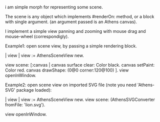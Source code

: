 i am simple morph for representing some scene.

The scene is any object which implements #renderOn: method,
or a block with single argument.
(an argument passed is an Athens canvas).

I implement a simple view panning and zooming with mouse drag and mouse-wheel (correspondigly).

Example1: open scene view, by passing a simple rendering block.

| view |
view  := AthensSceneView new.

view scene: [:canvas |
	canvas surface clear:  Color black.
	canvas setPaint: Color red.
	canvas drawShape: (0@0 corner:120@100)
].
view openInWindow.

Example2: open scene view on imported SVG file (note you need 'Athens-SVG' package loaded):

| view |
view  := AthensSceneView new.
view scene: (AthensSVGConverter fromFile: 'lion.svg').

view openInWindow.
